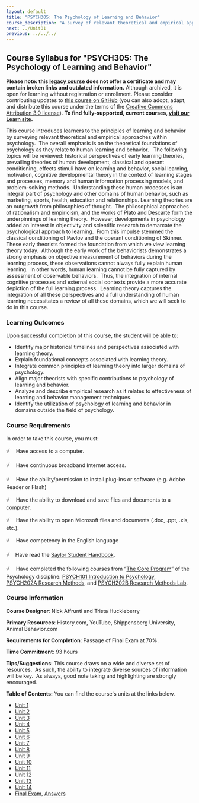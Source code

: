 ```yaml
---
layout: default
title: "PSYCH305: The Psychology of Learning and Behavior"
course_description: "A survey of relevant theoretical and empirical approaches within psychology as they relate to human learning and behavior."
next: ../Unit01
previous: ../../../
---
```

Course Syllabus for "PSYCH305: The Psychology of Learning and Behavior"
-----------------------------------------------------------------------

**Please note: this [legacy course](https://sayloracademy.zendesk.com/hc/en-us/articles/206089967) does not offer a certificate and may contain 
broken links and outdated information.** Although archived, it is open 
for learning without registration or enrollment. Please consider contributing 
updates to [this course on GitHub](https://github.com/saylordotorg/course_psych305) 
(you can also adopt, adapt, and distribute this course under the terms of 
the [Creative Commons Attribution 3.0 license](http://creativecommons.org/licenses/by/3.0/)). **To find fully-supported, current courses, [visit our 
Learn site](https://learn.saylor.org).**

This course introduces learners to the principles of learning and
behavior by surveying relevant theoretical and empirical approaches
within psychology.  The overall emphasis is on the theoretical
foundations of psychology as they relate to human learning and
behavior.   The following topics will be reviewed: historical
perspectives of early learning theories, prevailing theories of human
development, classical and operant conditioning, effects stimuli have on
learning and behavior, social learning, motivation, cognitive
developmental theory in the context of learning stages and processes,
memory and human information processing models, and problem-solving
methods.  Understanding these human processes is an integral part of
psychology and other domains of human behavior, such as marketing,
sports, health, education and relationships. Learning theories are an
outgrowth from philosophies of thought.  The philosophical approaches of
rationalism and empiricism, and the works of Plato and Descarte form the
underpinnings of learning theory.  However, developments in psychology
added an interest in objectivity and scientific research to demarcate
the psychological approach to learning.  From this impulse stemmed the
classical conditioning of Pavlov and the operant conditioning of
Skinner.  These early theorists formed the foundation from which we view
learning theory today.  Although the early work of the behaviorists
demonstrates a strong emphasis on objective measurement of behaviors
during the learning process, these observations cannot always fully
explain human learning.  In other words, human learning cannot be fully
captured by assessment of observable behaviors.  Thus, the integration
of internal cognitive processes and external social contexts provide a
more accurate depiction of the full learning process.  Learning theory
captures the integration of all these perspectives and a full
understanding of human learning necessitates a review of all these
domains, which we will seek to do in this course.

### Learning Outcomes

Upon successful completion of this course, the student will be able
to:  
  

-   <span dir="LTR">Identify major historical timelines and perspectives
    associated with learning theory.</span>
-   <span dir="LTR">Explain foundational concepts associated with
    learning theory.</span>
-   <span dir="LTR">Integrate common principles of learning theory into
    larger domains of psychology.</span>
-   <span dir="LTR">Align major theorists with specific contributions to
    psychology of learning and behavior.</span>
-   <span dir="LTR">Analyze and describe empirical research as it
    relates to effectiveness of learning and behavior management
    techniques.</span>
-   Identify the utilization of psychology of learning and behavior in
    domains outside the field of psychology. 

### Course Requirements

In order to take this course, you must:  
  
 <span dir="LTR"><span
style="color: rgb(85, 85, 85); font-family: 'Myriad Pro', 'Gill Sans', 'Gill Sans MT', Calibri, sans-serif; font-size: 16px; line-height: 24px; text-align: left; -webkit-text-size-adjust: none; ">√
   </span>Have access to a computer.</span>  
  
 <span dir="LTR"><span
style="color: rgb(85, 85, 85); font-family: 'Myriad Pro', 'Gill Sans', 'Gill Sans MT', Calibri, sans-serif; font-size: 16px; line-height: 24px; text-align: left; -webkit-text-size-adjust: none; ">√
   </span>Have continuous broadband Internet access.</span>  
  
 <span dir="LTR"><span
style="color: rgb(85, 85, 85); font-family: 'Myriad Pro', 'Gill Sans', 'Gill Sans MT', Calibri, sans-serif; font-size: 16px; line-height: 24px; text-align: left; -webkit-text-size-adjust: none; ">√
   </span>Have the ability/permission to install plug-ins or software
(e.g. Adobe Reader or Flash)</span>  
  
 <span dir="LTR"><span
style="color: rgb(85, 85, 85); font-family: 'Myriad Pro', 'Gill Sans', 'Gill Sans MT', Calibri, sans-serif; font-size: 16px; line-height: 24px; text-align: left; -webkit-text-size-adjust: none; ">√
   </span>Have the ability to download and save files and documents to a
computer.</span>  
  
 <span dir="LTR"><span
style="color: rgb(85, 85, 85); font-family: 'Myriad Pro', 'Gill Sans', 'Gill Sans MT', Calibri, sans-serif; font-size: 16px; line-height: 24px; text-align: left; -webkit-text-size-adjust: none; ">√
   </span>Have the ability to open Microsoft files and documents (.doc,
.ppt, .xls, etc.).</span>  
  
 <span dir="LTR"><span
style="color: rgb(85, 85, 85); font-family: 'Myriad Pro', 'Gill Sans', 'Gill Sans MT', Calibri, sans-serif; font-size: 16px; line-height: 24px; text-align: left; -webkit-text-size-adjust: none; ">√
   </span>Have competency in the English language</span>  
  
 <span
style="color: rgb(85, 85, 85); font-family: 'Myriad Pro', 'Gill Sans', 'Gill Sans MT', Calibri, sans-serif; font-size: 16px; line-height: 24px; text-align: left; -webkit-text-size-adjust: none; ">√</span> 
  Have read the [Saylor Student
Handbook](https://resources.saylor.org/archived/wp-content/uploads/2012/05/Saylor-StudentHandbook.pdf).  
  
 <span dir="LTR"><span
style="color: rgb(85, 85, 85); font-family: 'Myriad Pro', 'Gill Sans', 'Gill Sans MT', Calibri, sans-serif; font-size: 16px; line-height: 24px; text-align: left; -webkit-text-size-adjust: none; ">√
   </span>Have completed the following courses from “[The Core
Program](http://www.saylor.org/majors/psychology/)” of the Psychology
discipline: [PSYCH101
Introduction to Psychology](http://www.saylor.org/courses/psych101),
[PSYCH202A Research Methods](http://www.saylor.org/courses/psych202a),
and
[PSYCH202B Research Methods Lab](http://www.saylor.org/courses/psych202b).</span>

### Course Information

**Course Designer**: Nick Affrunti and Trista Huckleberry

**Primary Resources**: History.com, YouTube, Shippensberg University,
Animal Behavior.com

**Requirements for Completion**: Passage of Final Exam at 70%.

**Time Commitment**: 93 hours

**Tips/Suggestions**: This course draws on a wide and diverse set of
resources.  As such, the ability to integrate diverse sources of
information will be key.  As always, good note taking and highlighting
are strongly encouraged.

**Table of Contents:** You can find the course's units at the links below.

- [Unit 1](https://legacy.saylor.org/psych305/Unit01/)
- [Unit 2](https://legacy.saylor.org/psych305/Unit02/)
- [Unit 3](https://legacy.saylor.org/psych305/Unit03/)
- [Unit 4](https://legacy.saylor.org/psych305/Unit04/)
- [Unit 5](https://legacy.saylor.org/psych305/Unit05/)
- [Unit 6](https://legacy.saylor.org/psych305/Unit06/)
- [Unit 7](https://legacy.saylor.org/psych305/Unit07/)
- [Unit 8](https://legacy.saylor.org/psych305/Unit08/)
- [Unit 9](https://legacy.saylor.org/psych305/Unit09/)
- [Unit 10](https://legacy.saylor.org/psych305/Unit10/)
- [Unit 11](https://legacy.saylor.org/psych305/Unit11/)
- [Unit 12](https://legacy.saylor.org/psych305/Unit12/)
- [Unit 13](https://legacy.saylor.org/psych305/Unit13/)
- [Unit 14](https://legacy.saylor.org/psych305/Unit14/)
- [Final Exam](http://saylordotorg.github.io/LegacyExams/PSYCH/PSYCH305/PSYCH305-FinalExam.html), [Answers](http://saylordotorg.github.io/LegacyExams/PSYCH/PSYCH305/PSYCH305-FinalExam-Answers.html)
